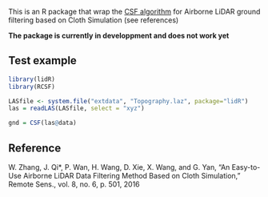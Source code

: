 This is an R package that wrap the [CSF algorithm](https://github.com/jianboqi/CSF) for Airborne LiDAR ground filtering based on Cloth Simulation (see references)

**The package is currently in developpment and does not work yet**

## Test example

```r
library(lidR)
library(RCSF)

LASfile <- system.file("extdata", "Topography.laz", package="lidR")
las = readLAS(LASfile, select = "xyz")

gnd = CSF(las@data)
```

## Reference

W. Zhang, J. Qi*, P. Wan, H. Wang, D. Xie, X. Wang, and G. Yan, “An Easy-to-Use Airborne LiDAR Data Filtering Method Based on Cloth Simulation,” Remote Sens., vol. 8, no. 6, p. 501, 2016